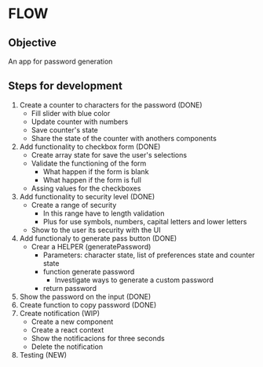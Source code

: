 # FLOW

## Objective

An app for password generation

## Steps for development

1. Create a counter to characters for the password (DONE)
    * Fill slider with blue color
    * Update counter with numbers
    * Save counter's state
    * Share the state of the counter with anothers components
2. Add functionality to checkbox form (DONE)
    * Create array state for save the user's selections
    * Validate the functioning of the form
      * What happen if the form is blank
      * What happen if the form is full
    * Assing values for the checkboxes
3. Add functionality to security level (DONE)
    * Create a range of security
      * In this range have to length validation
      * Plus for use symbols, numbers, capital letters and lower letters
    * Show to the user its security with the UI
4. Add functionaly to generate pass button (DONE)
    * Crear a HELPER (generatePassword)
      * Parameters: character state, list of preferences state and counter state
      * function generate password
        * Investigate ways to generate a custom password
      * return password
5. Show the password on the input (DONE)
6. Create function to copy password (DONE)
7. Create notification (WIP)
    * Create a new component
    * Create a react context
    * Show the notificacions for three seconds
    * Delete the notification
8. Testing (NEW)
